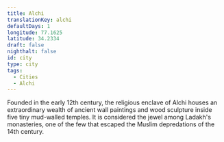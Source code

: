 ```yaml
---
title: Alchi
translationKey: alchi
defaultDays: 1
longitude: 77.1625
latitude: 34.2334
draft: false
nighthalt: false
id: city
type: city
tags:
  - Cities
  - Alchi
---
```

Founded in the early 12th century, the religious enclave of Alchi houses an extraordinary wealth of ancient wall paintings and wood sculpture inside five tiny mud-walled temples. It is considered the jewel among Ladakh's monasteries, one of the few that escaped the Muslim depredations of the 14th century.